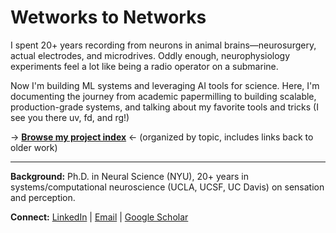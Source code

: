 # Wetworks to Networks

I spent 20+ years recording from neurons in animal brains—neurosurgery, actual electrodes, and microdrives. Oddly enough, neurophysiology experiments feel a lot like being a radio operator on a submarine.

Now I'm building ML systems and leveraging AI tools for science. Here, I'm documenting the journey from academic papermilling to building scalable, production-grade systems, and talking about my favorite tools and tricks (I see you there uv, fd, and rg!)

→ **[Browse my project index](https://gist.github.com/brianjmalone/6ac6b1cde1f44fa414aebc50b8e2ee77)** ← (organized by topic, includes links back to older work)

---

**Background:** Ph.D. in Neural Science (NYU), 20+ years in systems/computational neuroscience (UCLA, UCSF, UC Davis) on sensation and perception.

**Connect:** [LinkedIn](https://www.linkedin.com/in/brian-malone-phd) | [Email](mailto:bjmalone.career@gmail.com) | [Google Scholar](https://scholar.google.com/citations?user=UlVzhxgAAAAJ&hl=en)
